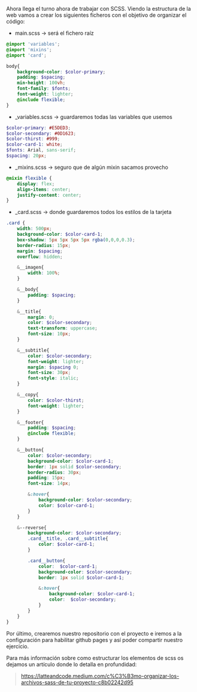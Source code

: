 Ahora llega el turno ahora de trabajar con SCSS. Viendo la estructura de la web vamos a crear los siguientes ficheros con el objetivo de organizar el código:

- main.scss → será el fichero raíz

```scss
@import 'variables';
@import 'mixins'; 
@import 'card';

body{
    background-color: $color-primary;
    padding: $spacing;
    min-height: 100vh;
    font-family: $fonts;
    font-weight: lighter;
    @include flexible;
}
```

- _variables.scss → guardaremos todas las variables que usemos

```scss
$color-primary: #E5DED3;
$color-secondary: #0D1623;
$color-thirst: #999;
$color-card-1: white;
$fonts: Arial, sans-serif;
$spacing: 20px;
```

- _mixins.scss → seguro que de algún mixin sacamos provecho

```scss
@mixin flexible {
    display: flex;
    align-items: center;
    justify-content: center;
}
```

- _card.scss → donde guardaremos todos los estilos de la tarjeta

```scss
.card {
    width: 500px;
    background-color: $color-card-1;
    box-shadow: 5px 5px 5px 5px rgba(0,0,0,0.3);
    border-radius: 15px;
    margin: $spacing;
    overflow: hidden;

    &__imagen{
        width: 100%;
    }

    &__body{
        padding: $spacing;
    }

    &__title{
        margin: 0;
        color: $color-secondary;
        text-transform: uppercase;
        font-size: 10px;
    }

    &__subtitle{
        color: $color-secondary;
        font-weight: lighter;
        margin: $spacing 0;
        font-size: 30px;
        font-style: italic;
    }

    &__copy{
        color: $color-thirst;
        font-weight: lighter;
    }

    &__footer{
        padding: $spacing;
        @include flexible;
    }

    &__button{
        color: $color-secondary;
        background-color: $color-card-1;
        border: 1px solid $color-secondary;
        border-radius: 30px;
        padding: 15px;
        font-size: 14px;

        &:hover{
            background-color: $color-secondary;
            color: $color-card-1;   
        }
    }

    &--reverse{
        background-color: $color-secondary;
        .card__title, .card__subtitle{
            color: $color-card-1;
        }

        .card__button{
            color:  $color-card-1;
            background-color: $color-secondary;
            border: 1px solid $color-card-1;

            &:hover{
                background-color: $color-card-1;
                color:  $color-secondary;
            }
        }
    }
}
```

Por último, crearemos nuestro repositorio con el proyecto e iremos a la configuración para habilitar github pages y así poder compartir nuestro ejercicio.

Para más información sobre como estructurar los elementos de scss os dejamos un artículo donde lo detalla en profundidad:

> https://latteandcode.medium.com/c%C3%B3mo-organizar-los-archivos-sass-de-tu-proyecto-c8b02242d95